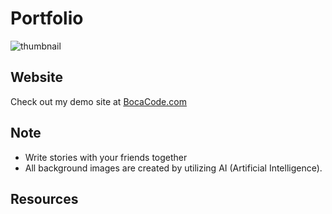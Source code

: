 # Portfolio
![thumbnail]()

[](URL)

## Website
Check out my demo site at
[BocaCode.com](https://bocacode.com)

## Note
* Write stories with your friends together
* All background images are created by utilizing AI (Artificial Intelligence).

## Resources
[ ]()
